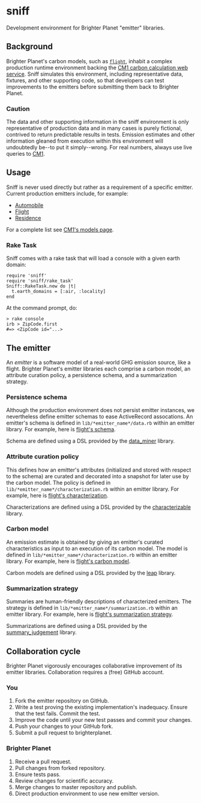 # sniff
Development environment for Brighter Planet "emitter" libraries.

## Background
Brighter Planet's carbon models, such as [`flight`](http://github.com/brighterplanet/flight), inhabit a complex production runtime environment backing the [CM1 carbon calculation web service](http://carbon.brighterplanet.com). Sniff simulates this environment, including representative data, fixtures, and other supporting code, so that developers can test improvements to the emitters before submitting them back to Brighter Planet.

### Caution
The data and other supporting information in the sniff environment is only representative of production data and in many cases is purely fictional, contrived to return predictable results in tests. Emission estimates and other information gleaned from execution within this environment will undoubtedly be--to put it simply--wrong. For real numbers, always use live queries to [CM1](http://carbon.brighterplanet.com).

## Usage
Sniff is never used directly but rather as a requirement of a specific emitter. Current production emitters include, for example:

* [Automobile](http://github.com/brighterplanet/automobile)
* [Flight](http://github.com/brighterplanet/flight)
* [Residence](http://github.com/brighterplanet/residence)

For a complete list see [CM1's models page](http://carbon.brighterplanet.com/models).

### Rake Task
Sniff comes with a rake task that will load a console with a given earth domain:

    require 'sniff'
    require 'sniff/rake_task'
    Sniff::RakeTask.new do |t|
      t.earth_domains = [:air, :locality]
    end

At the command prompt, do:

    > rake console
    irb > ZipCode.first
    #=> <ZipCode id="...>

## The emitter
An *emitter* is a software model of a real-world GHG emission source, like a flight. Brighter Planet's emitter libraries each comprise a carbon model, an attribute curation policy, a persistence schema, and a summarization strategy.

### Persistence schema
Although the production environment does not persist emitter instances, we nevertheless define emitter schemas to ease ActiveRecord assocations. An emitter's schema is defined in `lib/*emitter_name*/data.rb` within an emitter library. For example, here is [flight's schema](http://github.com/brighterplanet/flight/blob/master/lib/flight/data.rb).

Schema are defined using a DSL provided by the [data_miner](http://github.com/seamusabshere/data_miner) library.

### Attribute curation policy
This defines how an emitter's attributes (initialized and stored with respect to the schema) are curated and decorated into a snapshot for later use by the carbon model. The policy is defined in `lib/*emitter_name*/characterization.rb` within an emitter library. For example, here is [flight's characterization](http://github.com/brighterplanet/flight/blob/master/lib/flight/characterization.rb).

Characterizations are defined using a DSL provided by the [characterizable](http://github.com/seamusabshere/characterizable) library.

### Carbon model
An emission estimate is obtained by giving an emitter's curated characteristics as input to an execution of its carbon model. The model is defined in `lib/*emitter_name*/characterization.rb` within an emitter library. For example, here is [flight's carbon model](http://github.com/brighterplanet/flight/blob/master/lib/flight/carbon_model.rb).

Carbon models are defined using a DSL provided by the [leap](http://github.com/rossmeissl/leap) library.

### Summarization strategy
Summaries are human-friendly descriptions of characterized emitters. The strategy is defined in `lib/*emitter_name*/summarization.rb` within an emitter library. For example, here is [flight's summarization strategy](http://github.com/brighterplanet/flight/blob/master/lib/flight/summarization.rb).

Summarizations are defined using a DSL provided by the [summary_judgement](http://github.com/rossmeissl/summary_judgement) library.

## Collaboration cycle 
Brighter Planet vigorously encourages collaborative improvement of its emitter libraries. Collaboration requires a (free) GitHub account.

### You
1.  Fork the emitter repository on GitHub.
1.  Write a test proving the existing implementation's inadequacy. Ensure that the test fails. Commit the test.
1.  Improve the code until your new test passes and commit your changes.
1.  Push your changes to your GitHub fork.
1.  Submit a pull request to brighterplanet.

### Brighter Planet
1.  Receive a pull request.
1.  Pull changes from forked repository.
1.  Ensure tests pass.
1.  Review changes for scientific accuracy.
1.  Merge changes to master repository and publish.
1.  Direct production environment to use new emitter version.
